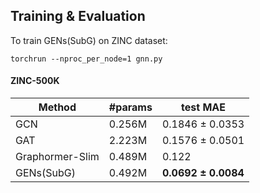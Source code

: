 
## Training & Evaluation
To train GENs(SubG) on ZINC dataset:

```torchrun --nproc_per_node=1 gnn.py```


#### ZINC-500K
Method        | #params | test MAE   |
--------------|---------|------------|
GCN          | 0.256M  | 0.1846 ± 0.0353      |
GAT          | 2.223M  | 0.1576 ± 0.0501|
Graphormer-Slim   | 0.489M  | 0.122 |
GENs(SubG) | 0.492M  | **0.0692 ± 0.0084** |
